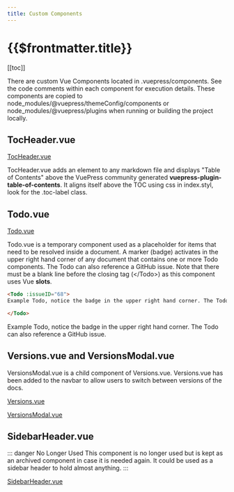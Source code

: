 ```yaml
---
title: Custom Components
---
```


# {{$frontmatter.title}}

<TocHeader />
[[toc]]

There are custom Vue Components located in .vuepress/components. See the code comments within each component for execution details. These components are copied to node_modules/@vuepress/themeConfig/components or node_modules/@vuepress/plugins when running or building the project locally.

## TocHeader.vue

[TocHeader.vue](https://github.com/api3dao/api3-docs/blob/stage/docs/.vuepress/components/TocHeader.vue)

TocHeader.vue adds an element to any markdown file and displays "Table of Contents" above the VuePress community generated **vuepress-plugin-table-of-contents**. It aligns itself above the TOC using css in index.styl, look for the .toc-label class.

## Todo.vue

[Todo.vue](https://github.com/api3dao/api3-docs/blob/stage/docs/.vuepress/components/Todo.vue)

Todo.vue is a temporary component used as a placeholder for items that need to be resolved inside a document. A marker (badge) activates in the upper right hand corner of any document that contains one or more Todo components. The Todo can also reference a GitHub issue. Note that there must be a blank line before the closing tag (&lt;/Todo>) as this component uses Vue **slots**.

```html
<Todo :issueID="68">
Example Todo, notice the badge in the upper right hand corner. The Todo can also reference a GitHub issue.

</Todo>
```

<Todo :issueID="68">
Example Todo, notice the badge in the upper right hand corner. The Todo can also reference a GitHub issue.

</Todo>


## Versions.vue and VersionsModal.vue

VersionsModal.vue is a child component of Versions.vue. Versions.vue has been added to the navbar to allow users to switch between versions of the docs.

[Versions.vue](https://github.com/api3dao/api3-docs/blob/stage/docs/.vuepress/components/Versions.vue)

[VersionsModal.vue](https://github.com/api3dao/api3-docs/blob/stage/docs/.vuepress/components/VersionsModal.vue)

## SidebarHeader.vue

::: danger No Longer Used
This component is no longer used but is kept as an archived component in case it is needed again. It could be used as a sidebar header to hold almost anything.
:::

[SidebarHeader.vue](https://github.com/api3dao/api3-docs/blob/stage/docs/.vuepress/components/SidebarHeader.vue)
